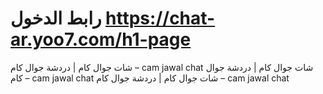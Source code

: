 # رابط الدخول https://chat-ar.yoo7.com/h1-page
شات جوال كام | دردشة جوال كام – cam jawal chat شات جوال كام | دردشة جوال كام – cam jawal chat شات جوال كام | دردشة جوال كام – cam jawal chat
